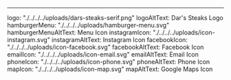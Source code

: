 ---
logo: "./../../../uploads/dars-steaks-serif.png"
logoAltText: Dar's Steaks Logo
hamburgerMenu: "./../../../uploads/hamburger-menu.svg"
hamburgerMenuAltText: Menu Icon
instagramIcon: "./../../../uploads/icon-instagram.svg"
instagramAltText: Instagram Icon
facebookIcon: "./../../../uploads/icon-facebook.svg"
facebookAltText: Facebook Icon
emailIcon: "./../../../uploads/icon-email.svg"
emailAltText: Email Icon
phoneIcon: "./../../../uploads/icon-phone.svg"
phoneAltText: Phone Icon
mapIcon: "./../../../uploads/icon-map.svg"
mapAltText: Google Maps Icon
